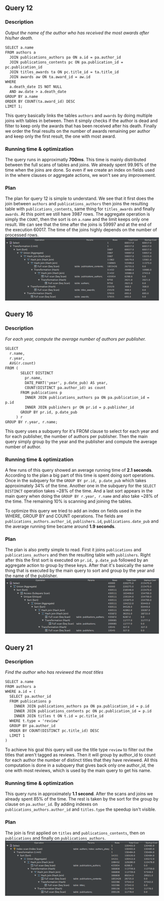 ## Query 12
### Description
*Output the name of the author who has received the most awards after his/her death.*

```
SELECT a.name
FROM authors a
  JOIN publications_authors pa ON a.id = pa.author_id
  JOIN publications_contents pc ON pa.publication_id = pc.publication_id
  JOIN titles_awards ta ON pc.title_id = ta.title_id
  JOIN awards aw ON ta.award_id = aw.id
WHERE
  a.death_date IS NOT NULL
  AND aw.date > a.death_date
GROUP BY a.name
ORDER BY COUNT(ta.award_id) DESC
LIMIT 1;
```
This query basically links the tables `authors` and `awards` by doing multiple joins with tables in between. Then it simply checks if the author is dead and filter to keep only the awards that has been received after his death. Finally we order the final results on the number of awards remaining per author and keep only the first result, the one with most award.

### Running time & optimization
The query runs in approximatly **700ms**. This time is mainly distributed between the full scans of tables and joins. We already spent 99.96% of the time when the joins are done. So even if we create an index on fields used in the where clauses or aggregate actions, we won't see any improvement.


### Plan
The plan for query 12 is simple to understand. We see that it first does the join between `authors` and `publications_authors` then joins the resulting table with `publications_contents`, same thing for `titles_awards` and finally `awards`. At this point we still have 3987 rows. The aggregate operation is simply the `COUNT`, then the sort is on `a.name` and the limit keeps only one result.
We can see that the time after the joins is 59997 and at the end of the execution 60017. The time of the joins highly depends on the number of processed rows.
![](query12.png)

## Query 16
### Description
*For each year, compute the average number of authors per publisher.*

```
SELECT
  r.name,
  r.year,
  AVG(r.count)
FROM (
       SELECT DISTINCT
         pr.name,
         DATE_PART('year', p.date_pub) AS year,
         COUNT(DISTINCT pa.author_id) as count
       FROM publications p
         INNER JOIN publications_authors pa ON pa.publication_id = p.id
         INNER JOIN publishers pr ON pr.id = p.publisher_id
       GROUP BY pr.id, p.date_pub
     ) r
GROUP BY r.year, r.name;
```
This query uses a subquery for it's FROM clause to select for each year and for each publisher, the number of authors per publisher. Then the main query simply group by the year and the publisher and compute the average number of author.

### Running time & optimization
A few runs of this query showed an average running time of **2.1 seconds**. According to the plan a big part of this time is spent doing sort operations. Once in the subquery for the `GROUP BY pr.id, p.date_pub` which takes approximately 34% of the time. Another one in the subquery for the `SELECT DISTINCT` operation takes ~28% of the time. And a last sort appears in the main query when doing the `GROUP BY r.year, r.name` and also take ~28% of the time. The remaining 10% is scanning and joining the tables.

To optimize this query we tried to add an index on fields used in the WHERE, GROUP BY and COUNT operations. The fields are `publications_authors.author_id`, `publishers.id`, `publications.date_pub` and the average running time became around **1.9 seconds**.

### Plan
The plan is also pretty simple to read. First it joins `publications` and `publications_authors` and then the resulting table with `publishers`. Right after this the first sort is executed on `pr.id, p.date_pub` followed by an aggregate action to group by these keys. After that it's basically the same thing that is executed by the main query to sort and group by the year and the name of the publisher.
![](query16.png)

## Query 21
### Description
*Find the author who has reviewed the most titles*

```
SELECT a.name
FROM authors a
WHERE a.id = (
  SELECT pa.author_id
  FROM publications p
    INNER JOIN publications_authors pa ON pa.publication_id = p.id
    INNER JOIN publications_contents pc ON pc.publication_id = p.id
    INNER JOIN titles t ON t.id = pc.title_id
  WHERE t.type = 'review'
  GROUP BY pa.author_id
  ORDER BY COUNT(DISTINCT pc.title_id) DESC
  LIMIT 1
)
```
To achieve his goal this query will use the title type `review` to filter out the titles that aren't tagged as reviews. Then it will group by author\_id to count for each author the number of distinct titles that they have reviewed. All this computation is done in a subquery that gives back only one author_id, the one with most reviews, which is used by the main query to get his name.

### Running time & optimization
This query runs in approximately **1.1 second**. After the scans and joins we already spent 85% of the time. The rest is taken by the sort for the group by clause on `pa.author_id`. By adding indexes on `publications_authors.author_id` and `titles.type` the speedup isn't visible.

### Plan
The join is first applied on `titles` and `publications_contents`, then on `publications` and finally on `publications_authors`. 
![](query21.png)